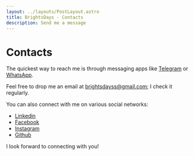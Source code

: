 ```yaml
---
layout: ../layouts/PostLayout.astro
title: BrightsDays - Contacts
description: Send me a message
---
```


# Contacts

The quickest way to reach me is through messaging apps
like <a href="https://t.me/brightsdays" target="_blank">Telegram</a> or <a href="https://api.whatsapp.com/send/?phone=995591100321" target="_blank">WhatsApp</a>.

Feel free to drop me an email
at <a href="mailto:brightsdayss@mail.com" target="_blank">brightsdayss@gmail.com</a>;
I check it regularly.

You can also connect with me on various social networks:

- <a href="https://www.linkedin.com/in/brightsdays/" target="_blank">Linkedin</a>
- <a href="https://www.facebook.com/brightsdays/" target="_blank">Facebook</a>
- <a href="https://www.instagram.com/brightsdays" target="_blank">Instagram</a>
- <a href="https://www.github.com/brightsdays" target="_blank">Github</a>

I look forward to connecting with you!
